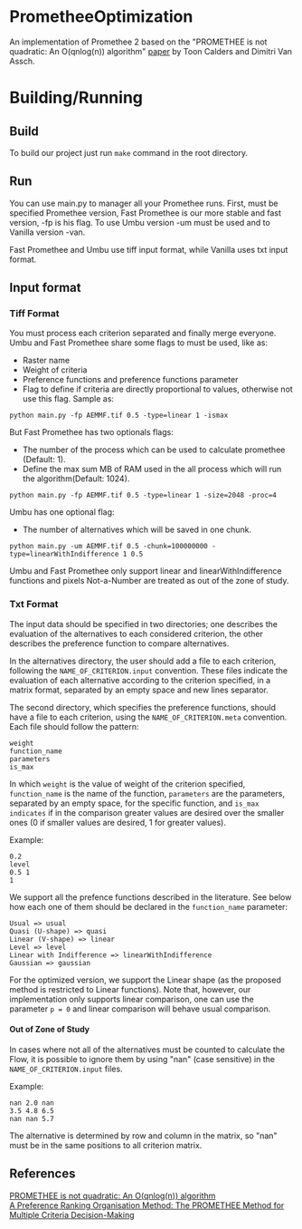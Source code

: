 # PrometheeOptimization

An implementation of Promethee 2 based on the "PROMETHEE is not quadratic: An O(qnlog(n)) algorithm" [paper](https://www.sciencedirect.com/science/article/pii/S0305048317303729) by Toon Calders and Dimitri Van Assch.

# Building/Running

## Build
To build our project just run ```make``` command in the root directory.

## Run
You can use main.py to manager all your Promethee runs. First, must be specified Promethee version, Fast Promethee is our more stable and fast version, -fp is his flag. To use Umbu version -um must be used and to Vanilla version -van.

Fast Promethee and Umbu use tiff input format, while Vanilla uses txt input format.  

## Input format

### Tiff Format
You must process each criterion separated and finally merge everyone.
Umbu and Fast Promethee share some flags to must be used, like as:
- Raster name
- Weight of criteria
- Preference functions and preference functions parameter
- Flag to define if criteria are directly proportional to values, otherwise not use this flag.
Sample as:
```
python main.py -fp AEMMF.tif 0.5 -type=linear 1 -ismax
```
But Fast Promethee has two optionals flags:
- The number of the process which can be used to calculate promethee (Default: 1).
- Define the max sum MB of RAM used in the all process which will run the algorithm(Default: 1024).

```
python main.py -fp AEMMF.tif 0.5 -type=linear 1 -size=2048 -proc=4
```

Umbu has one optional flag:
- The number of alternatives which will be saved in one chunk.
```
python main.py -um AEMMF.tif 0.5 -chunk=100000000 -type=linearWithIndifference 1 0.5
```

Umbu and Fast Promethee only support linear and linearWithIndifference functions and pixels Not-a-Number are treated as out of the zone of study.

### Txt Format
The input data should be specified in two directories; one describes the evaluation of the alternatives to each considered criterion, the other describes the preference function to compare alternatives. 

In the alternatives directory, the user should add a file to each criterion, following the `NAME_OF_CRITERION.input` convention. These files indicate the evaluation of each alternative according to the criterion specified, in a matrix format, separated by an empty space and new lines separator. 

The second directory, which specifies the preference functions, should have a file to each criterion, using the `NAME_OF_CRITERION.meta` convention. Each file should follow the pattern:
```
weight
function_name
parameters
is_max
```
In which `weight` is the value of weight of the criterion specified, `function_name` is the name of the function, `parameters` are the parameters, separated by an empty space, for the specific function, and `is_max indicates` if in the comparison greater values are desired over the smaller ones (0 if smaller values are desired, 1 for greater values).

Example:
```
0.2
level
0.5 1
1
```

We support all the prefence functions described in the literature. See below how each one of them should be declared in the `function_name` parameter:

```
Usual => usual
Quasi (U-shape) => quasi
Linear (V-shape) => linear
Level => level
Linear with Indifference => linearWithIndifference
Gaussian => gaussian
```

For the optimized version, we support the Linear shape (as the proposed method is restricted to Linear functions). Note that, however, our implementation only supports linear comparison, one can use the parameter `p = 0` and linear comparison will behave usual comparison.

#### Out of Zone of Study

In cases where not all of the alternatives must be counted to calculate the Flow, it is possible to ignore them by using "nan" (case sensitive) in the `NAME_OF_CRITERION.input` files.

Example:
```
nan 2.0 nan
3.5 4.8 6.5
nan nan 5.7
```
The alternative is determined by row and column in the matrix, so "nan" must be in the same positions to all criterion matrix.

## References

[PROMETHEE is not quadratic: An O(qnlog(n)) algorithm](https://www.sciencedirect.com/science/article/pii/S0305048317303729)<br>
[A Preference Ranking Organisation Method: The PROMETHEE Method for Multiple Criteria Decision-Making](https://www.jstor.org/stable/2631441)
